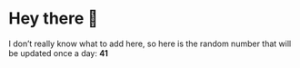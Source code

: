 # Hey there 👋

I don’t really know what to add here, so here is the random number that will be updated once a day: **41**
